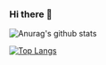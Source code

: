 ### Hi there 👋
![Anurag's github stats](https://github-readme-stats.vercel.app/api?username=kjy5947&show_icons=true&theme=radical)

[![Top Langs](https://github-readme-stats.vercel.app/api/top-langs/?username=kjy5947&layout=compact)](https://github.com/anuraghazra/github-readme-stats)
<!--
**raiders032/raiders032** is a ✨ _special_ ✨ repository because its `README.md` (this file) appears on your GitHub profile.
